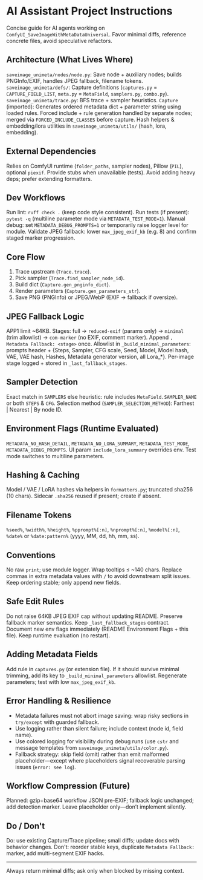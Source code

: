 # AI Assistant Project Instructions
Concise guide for AI agents working on `ComfyUI_SaveImageWithMetaDataUniversal`. Favor minimal diffs, reference concrete files, avoid speculative refactors.

## Architecture (What Lives Where)
`saveimage_unimeta/nodes/node.py`: Save node + auxiliary nodes; builds PNGInfo/EXIF, handles JPEG fallback, filename tokens.
`saveimage_unimeta/defs/`: Capture definitions (`captures.py` = `CAPTURE_FIELD_LIST`, `meta.py` = `MetaField`, `samplers.py`, `combo.py`).
`saveimage_unimeta/trace.py`: BFS trace + sampler heuristics.
`Capture` (imported): Generates ordered metadata dict + parameter string using loaded rules.
Forced include + rule generation handled by separate nodes; merged via `FORCED_INCLUDE_CLASSES` before capture. Hash helpers & embedding/lora utilities in `saveimage_unimeta/utils/` (hash, lora, embedding).

## External Dependencies
Relies on ComfyUI runtime (`folder_paths`, sampler nodes), Pillow (`PIL`), optional `piexif`. Provide stubs when unavailable (tests). Avoid adding heavy deps; prefer extending formatters.

## Dev Workflows
Run lint: `ruff check .`  (keep code style consistent).
Run tests (if present): `pytest -q` (multiline parameter mode via `METADATA_TEST_MODE=1`).
Manual debug: set `METADATA_DEBUG_PROMPTS=1` or temporarily raise logger level for module.
Validate JPEG fallback: lower `max_jpeg_exif_kb` (e.g. 8) and confirm staged marker progression.

## Core Flow
1. Trace upstream (`Trace.trace`). 
2. Pick sampler (`Trace.find_sampler_node_id`). 
3. Build dict (`Capture.gen_pnginfo_dict`).
4. Render parameters (`Capture.gen_parameters_str`). 
5. Save PNG (PNGInfo) or JPEG/WebP (EXIF → fallback if oversize).

## JPEG Fallback Logic
APP1 limit ~64KB. Stages: full → `reduced-exif` (params only) → `minimal` (trim allowlist) → `com-marker` (no EXIF, comment marker). Append `, Metadata Fallback: <stage>` once.
Allowlist in `_build_minimal_parameters`: prompts header + {Steps, Sampler, CFG scale, Seed, Model, Model hash, VAE, VAE hash, Hashes, Metadata generator version, all Lora_*}.
Per-image stage logged + stored in `_last_fallback_stages`.

## Sampler Detection
Exact match in `SAMPLERS` else heuristic: rule includes `MetaField.SAMPLER_NAME` or both `STEPS` & `CFG`.
Selection method (`SAMPLER_SELECTION_METHOD`): Farthest | Nearest | By node ID.

## Environment Flags (Runtime Evaluated)
`METADATA_NO_HASH_DETAIL`, `METADATA_NO_LORA_SUMMARY`, `METADATA_TEST_MODE`, `METADATA_DEBUG_PROMPTS`.
UI param `include_lora_summary` overrides env. Test mode switches to multiline parameters.

## Hashing & Caching
Model / VAE / LoRA hashes via helpers in `formatters.py`; truncated sha256 (10 chars). Sidecar `.sha256` reused if present; create if absent.

## Filename Tokens
`%seed%`, `%width%`, `%height%`, `%pprompt%[:n]`, `%nprompt%[:n]`, `%model%[:n]`, `%date%` or `%date:pattern%` (yyyy, MM, dd, hh, mm, ss).

## Conventions
No raw `print`; use module logger. Wrap tooltips ≤ ~140 chars.
Replace commas in extra metadata values with `/` to avoid downstream split issues.
Keep ordering stable; only append new fields.

## Safe Edit Rules
Do not raise 64KB JPEG EXIF cap without updating README.
Preserve fallback marker semantics.
Keep `_last_fallback_stages` contract.
Document new env flags immediately (README Environment Flags + this file). Keep runtime evaluation (no restart).

## Adding Metadata Fields
Add rule in `captures.py` (or extension file). If it should survive minimal trimming, add its key to `_build_minimal_parameters` allowlist. Regenerate parameters; test with low `max_jpeg_exif_kb`.

## Error Handling & Resilience
- Metadata failures must not abort image saving: wrap risky sections in `try/except` with guarded fallback.
- Use logging rather than silent failure; include context (node id, field name).
- Use colored logging for visibility during debug runs (use `cstr` and message templates from `saveimage_unimeta/utils/color.py`).
- Fallback strategy: skip field (omit) rather than emit malformed placeholder—except where placeholders signal recoverable parsing issues (`error: see log`).

## Workflow Compression (Future)
Planned: gzip+base64 workflow JSON pre-EXIF; fallback logic unchanged; add detection marker. Leave placeholder only—don’t implement silently.

## Do / Don't
Do: use existing Capture/Trace pipeline; small diffs; update docs with behavior changes.
Don't: reorder stable keys, duplicate `Metadata Fallback:` marker, add multi-segment EXIF hacks.

---
Always return minimal diffs; ask only when blocked by missing context.